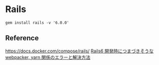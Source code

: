 # Rails

```shell=
gem install rails -v '6.0.0'
```


## Reference
<https://docs.docker.com/compose/rails/>
[Rails6 開発時につまづきそうな webpacker, yarn 関係のエラーと解決方法](https://qiita.com/NaokiIshimura/items/8203f74f8dfd5f6b87a0)
